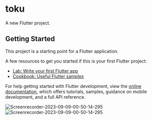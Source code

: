 # toku

A new Flutter project.

## Getting Started

This project is a starting point for a Flutter application.

A few resources to get you started if this is your first Flutter project:

- [Lab: Write your first Flutter app](https://docs.flutter.dev/get-started/codelab)
- [Cookbook: Useful Flutter samples](https://docs.flutter.dev/cookbook)

For help getting started with Flutter development, view the
[online documentation](https://docs.flutter.dev/), which offers tutorials,
samples, guidance on mobile development, and a full API reference.








![Screenrecorder-2023-09-09-00-50-14-295](https://github.com/Mohamed123-r/Toku/assets/143755584/35fbad26-de3f-404f-9949-accf8f4fba63)
![Screenrecorder-2023-09-09-00-50-14-295](https://github.com/Mohamed123-r/Toku/assets/143755584/0c8b2012-3a2d-4b48-997d-5b1642788325)
